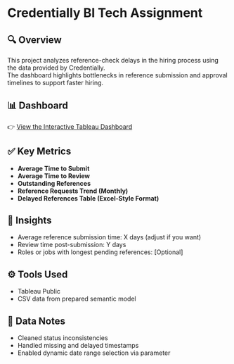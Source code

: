 # Credentially BI Tech Assignment

## 🔍 Overview
This project analyzes reference-check delays in the hiring process using the data provided by Credentially.  
The dashboard highlights bottlenecks in reference submission and approval timelines to support faster hiring.

## 📊 Dashboard
👉 [View the Interactive Tableau Dashboard](https://public.tableau.com/views/ReferenceTurnaroundDashboard/ReferenceTurnaroundDashboard)

## ✅ Key Metrics
- **Average Time to Submit**
- **Average Time to Review**
- **Outstanding References**
- **Reference Requests Trend (Monthly)**
- **Delayed References Table (Excel-Style Format)**

## 🧠 Insights
- Average reference submission time: X days (adjust if you want)
- Review time post-submission: Y days
- Roles or jobs with longest pending references: [Optional]

## ⚙️ Tools Used
- Tableau Public
- CSV data from prepared semantic model

## 📁 Data Notes
- Cleaned status inconsistencies
- Handled missing and delayed timestamps
- Enabled dynamic date range selection via parameter
